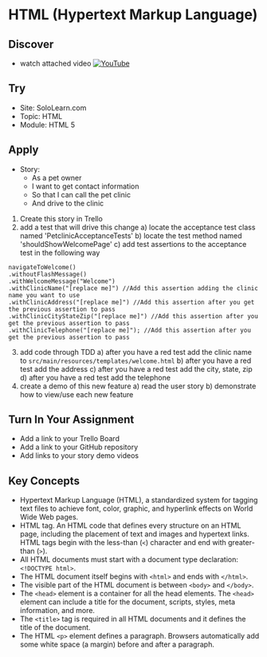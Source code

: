 # HTML (Hypertext Markup Language)

## Discover
-  watch attached video [![YouTube](https://i.ytimg.com/vi/lHPkQfMu27w/default.jpg)](https://www.youtube.com/watch?v=d84Zuw7fRcA)

## Try
- Site: SoloLearn.com
- Topic: HTML
- Module: HTML 5

## Apply
- Story: 
	- As a pet owner 
	- I want to get contact information
	- So that I can call the pet clinic
	- And drive to the clinic

1) Create this story in Trello
2) add a test that will drive this change
a) locate the acceptance test class named 'PetclinicAcceptanceTests'
b) locate the test method named 'shouldShowWelcomePage'
c) add test assertions to the acceptance test in the following way

```
navigateToWelcome()
.withoutFlashMessage()
.withWelcomeMessage("Welcome")
.withClinicName("[replace me]") //Add this assertion adding the clinic name you want to use
.withClinicAddress("[replace me]") //Add this assertion after you get the previous assertion to pass
.withClinicCityStateZip("[replace me]") //Add this assertion after you get the previous assertion to pass
.withClinicTelephone("[replace me]"); //Add this assertion after you get the previous assertion to pass
```

3) add code through TDD
a) after you have a red test add the clinic name to `src/main/resources/templates/welcome.html`
b) after you have a red test add the address
c) after you have a red test add the city, state, zip
d) after you have a red test add the telephone
4) create a demo of this new feature
a) read the user story
b) demonstrate how to view/use each new feature

## Turn In Your Assignment
- Add a link to your Trello Board
- Add a link to your GitHub repository
- Add links to your story demo videos

## Key Concepts 
- Hypertext Markup Language (HTML), a standardized system for tagging text files to achieve font, color, graphic, and hyperlink effects on World Wide Web pages.
- HTML tag. An HTML code that defines every structure on an HTML page, including the placement of text and images and hypertext links. HTML tags begin with the less-than (`<`) character and end with greater-than (`>`).
- All HTML documents must start with a document type declaration: `<!DOCTYPE html>`.
- The HTML document itself begins with `<html>` and ends with `</html>`.
- The visible part of the HTML document is between `<body>` and `</body>`.
- The `<head>` element is a container for all the head elements. The `<head>` element can include a title for the document, scripts, styles, meta information, and more.
- The `<title>` tag is required in all HTML documents and it defines the title of the document.
- The HTML `<p>` element defines a paragraph. Browsers automatically add some white space (a margin) before and after a paragraph.